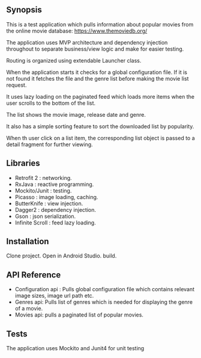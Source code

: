 ## Synopsis

This is a test application which pulls information about popular movies from the online movie database: https://www.themoviedb.org/

The application uses MVP architecture and dependency injection throughout to separate business/view logic and make for easier testing.

Routing is organized using extendable Launcher class.

When the application starts it checks for a global configuration file. If it is not found it fetches the file and the genre list before making the movie list request.

It uses lazy loading on the paginated feed which loads more items when the user scrolls to the bottom of the list.

The list shows the movie image, release date and genre.

It also has a simple sorting feature to sort the downloaded list by popularity.

When th user click on a list item, the corresponding list object  is passed to a detail fragment for further viewing.

## Libraries

* Retrofit 2 : networking.
* RxJava : reactive programming.
* Mockito/Junit : testing.
* Picasso : image loading, caching.
* ButterKnife : view injection.
* Dagger2 : dependency injection.
* Gson : json serialization.
* Infinite Scroll : feed lazy loading.


## Installation

Clone project. Open in Android Studio. build.

## API Reference

* Configuration api : Pulls global configuration file which contains relevant image sizes, image url path etc.
* Genres api: Pulls list of genres which is needed for displaying the genre of a movie.
* Movies api: pulls a paginated list of popular movies.

## Tests

The application uses Mockito and Junit4 for unit testing
